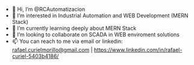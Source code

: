 - 👋 Hi, I’m @RCAutomatizacion
- 👀 I’m interested in Industrial Automation and WEB Development (MERN Stack)
- 🌱 I’m currently learning deeply about MERN Stack
- 💞️ I’m looking to collaborate on SCADA in WEB enviroment solutions
- 📫 You can reach to me via email or linkedin: rafael.curielmorillo@gmail.com | https://www.linkedin.com/in/rafael-curiel-5403b4186/
